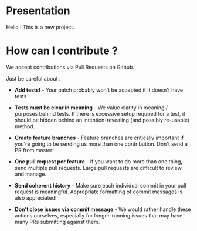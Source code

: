 # Presentation

Hello ! This is a new project.

# How can I contribute ?

We accept contributions via Pull Requests on Github.

Just be careful about : 

- **Add tests!** - Your patch probably won't be accepted if it doesn't have tests

- **Tests must be clear in meaning** - We value clarity in meaning / purposes behind tests. If there is excessive setup required for a test, it should be hidden behind an intention-revealing (and possibly re-usable) method.

- **Create feature branches** - Feature branches are critically important if you're going to be sending us more than one contribution. Don't send a PR from master!

- **One pull request per feature** - If you want to do more than one thing, send multiple pull requests. Large pull requests are difficult to review and manage.

- **Send coherent history** - Make sure each individual commit in your pull request is meaningful. Appropriate formatting of commit messages is also appreciated!

- **Don't close issues via commit message** - We would rather handle these actions ourselves, especially for longer-running issues that may have many PRs submitting against them.
